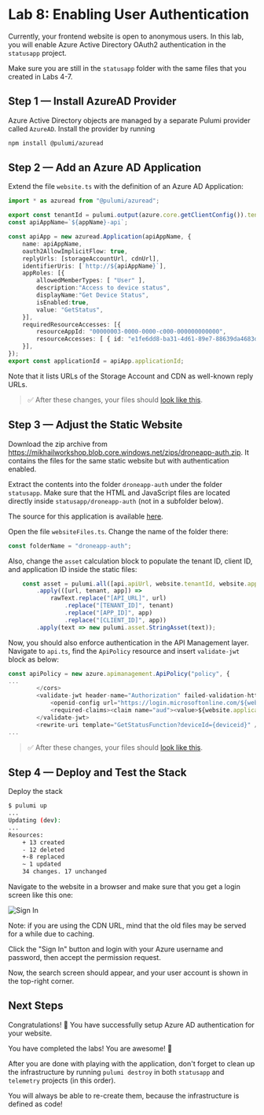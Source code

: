 # Lab 8: Enabling User Authentication

Currently, your frontend website is open to anonymous users. In this lab, you will enable Azure Active Directory OAuth2 authentication in the `statusapp` project.

Make sure you are still in the `statusapp` folder with the same files that you created in Labs 4-7.

## Step 1 &mdash; Install AzureAD Provider

Azure Active Directory objects are managed by a separate Pulumi provider called `AzureAD`. Install the provider by running

```bash
npm install @pulumi/azuread
```

## Step 2 &mdash; Add an Azure AD Application

Extend the file `website.ts` with the definition of an Azure AD Application:

```ts
import * as azuread from "@pulumi/azuread";

export const tenantId = pulumi.output(azure.core.getClientConfig()).tenantId;
const apiAppName=`${appName}-api`;

const apiApp = new azuread.Application(apiAppName, {
    name: apiAppName,
    oauth2AllowImplicitFlow: true,
    replyUrls: [storageAccountUrl, cdnUrl],
    identifierUris: [`http://${apiAppName}`],
    appRoles: [{
        allowedMemberTypes: [ "User" ],
        description:"Access to device status",
        displayName:"Get Device Status",
        isEnabled:true,
        value: "GetStatus",
    }],
    requiredResourceAccesses: [{
        resourceAppId: "00000003-0000-0000-c000-000000000000",
        resourceAccesses: [ { id: "e1fe6dd8-ba31-4d61-89e7-88639da4683d", type: "Scope" } ],
    }],
});
export const applicationId = apiApp.applicationId;
```

Note that it lists URLs of the Storage Account and CDN as well-known reply URLs.

> :white_check_mark: After these changes, your files should [look like this](./code/step2).

## Step 3 &mdash; Adjust the Static Website

Download the zip archive from https://mikhailworkshop.blob.core.windows.net/zips/droneapp-auth.zip. It contains the files for the same static website but with authentication enabled.

Extract the contents into the folder `droneapp-auth` under the folder `statusapp`. Make sure that the HTML and JavaScript files are located directly inside `statusapp/droneapp-auth` (not in a subfolder below).

The source for this application is available [here](https://github.com/mikhailshilkov/azure-serverveless-workshop/tree/master/website/auth).

Open the file `websiteFiles.ts`. Change the name of the folder there:

```ts
const folderName = "droneapp-auth";
```

Also, change the `asset` calculation block to populate the tenant ID, client ID, and application ID inside the static files:

```ts
    const asset = pulumi.all([api.apiUrl, website.tenantId, website.applicationId])
        .apply(([url, tenant, app]) =>
            rawText.replace("[API_URL]", url)
                .replace("[TENANT_ID]", tenant)
                .replace("[APP_ID]", app)
                .replace("[CLIENT_ID]", app))
        .apply(text => new pulumi.asset.StringAsset(text));
```

Now, you should also enforce authentication in the API Management layer. Navigate to `api.ts`, find the `ApiPolicy` resource and insert `validate-jwt` block as below:

```ts
const apiPolicy = new azure.apimanagement.ApiPolicy("policy", {
...
        </cors>
        <validate-jwt header-name="Authorization" failed-validation-httpcode="401" failed-validation-error-message="Unauthorized. Access token is missing or invalid.">
            <openid-config url="https://login.microsoftonline.com/${website.tenantId}/.well-known/openid-configuration" />
            <required-claims><claim name="aud"><value>${website.applicationId}</value></claim></required-claims>
        </validate-jwt>
        <rewrite-uri template="GetStatusFunction?deviceId={deviceid}" />
...
```

> :white_check_mark: After these changes, your files should [look like this](./code/step3).

## Step 4 &mdash; Deploy and Test the Stack

Deploy the stack

```bash
$ pulumi up
...
Updating (dev):
...
Resources:
    + 13 created
    - 12 deleted
    +-8 replaced
    ~ 1 updated
    34 changes. 17 unchanged
```

Navigate to the website in a browser and make sure that you get a login screen like this one:

![Sign In](./img/auth.png)

Note: if you are using the CDN URL, mind that the old files may be served for a while due to caching.

Click the "Sign In" button and login with your Azure username and password, then accept the permission request.

Now, the search screen should appear, and your user account is shown in the top-right corner.

## Next Steps

Congratulations! :tada: You have successfully setup Azure AD authentication for your website.

You have completed the labs! You are awesome! :tada:

After you are done with playing with the application, don't forget to clean up the infrastructure by running `pulumi destroy` in both `statusapp` and `telemetry` projects (in this order).

You will always be able to re-create them, because the infrastructure is defined as code!
